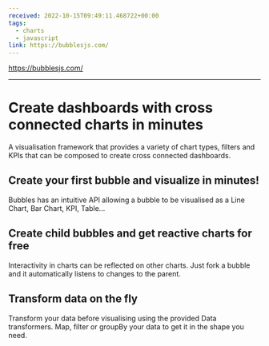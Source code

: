 ```yaml
---
received: 2022-10-15T09:49:11.468722+00:00
tags:
  - charts
  - javascript
link: https://bubblesjs.com/
---
```


https://bubblesjs.com/

---

# Create dashboards with cross connected charts in minutes

A visualisation framework that provides a variety of chart types, filters and KPIs that can be composed to create cross connected dashboards.

## Create your first bubble and visualize in minutes!

Bubbles has an intuitive API allowing a bubble to be visualised as a Line Chart, Bar Chart, KPI, Table…

## Create child bubbles and get reactive charts for free

Interactivity in charts can be reflected on other charts. Just fork a bubble and it automatically listens to changes to the parent.

## Transform data on the fly

Transform your data before visualising using the provided Data transformers. Map, filter or groupBy your data to get it in the shape you need.

## It's extremely lightweight!

Less than 10kb gzipped. bubblesjs provides provides powerful features at with low network payload to ensure your applications load fast.
